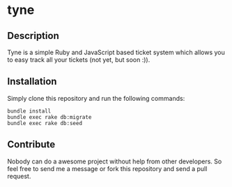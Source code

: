 # tyne

## Description

Tyne is a simple Ruby and JavaScript based ticket system which allows you to easy track all your tickets (not yet, but soon :)).

## Installation

Simply clone this repository and run the following commands:
```
bundle install
bundle exec rake db:migrate
bundle exec rake db:seed
```

## Contribute

Nobody can do a awesome project without help from other developers. So feel free to send me a message or fork this repository and send a pull request.
